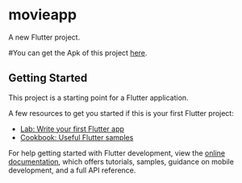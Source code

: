 # movieapp

A new Flutter project.


#You can get the Apk of this project [here](https://drive.google.com/file/d/1gpo3wLeIMOyr9-RFdeYErjMsgnypq9-a/view?usp=drive_link).

## Getting Started

This project is a starting point for a Flutter application.

A few resources to get you started if this is your first Flutter project:

- [Lab: Write your first Flutter app](https://docs.flutter.dev/get-started/codelab)
- [Cookbook: Useful Flutter samples](https://docs.flutter.dev/cookbook)

For help getting started with Flutter development, view the
[online documentation](https://docs.flutter.dev/), which offers tutorials,
samples, guidance on mobile development, and a full API reference.
